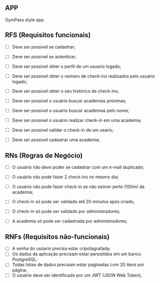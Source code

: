 ## APP

GymPass style app.

## RFS (Requisitos funcionais)

- [ ] Deve ser possivel se cadastrar;
- [ ] Deve ser possivel se autenticar;
- [ ] Deve ser possivel obter o perfil de um usuario logado;
- [ ] Deve ser possivel obter o número de check-ins realizados pelo usuário logado;
- [ ] Deve ser possivel obter o seu histórico de check-ins;
- [ ] Deve ser possivel o usuário buscar academias próximas;
- [ ] Deve ser possivel o usuário buscar academias pelo nome;
- [ ] Deve ser possivel o usuário realizar check-in em uma academia;
- [ ] Deve ser possivel validar o check-in de um usario;
- [ ] Deve ser possivel cadastrar uma academia;


## RNs (Regras de Negócio)

- [ ] O usuário não deve poder se cadastrar com um e-mail duplicado;
- [ ] O usuário não pode fazer 2 check-ins no mesmo dia;
- [ ] O usuário não pode fazer check-in se não estiver perto (100m) da academia;
- [ ] O check-in só pode ser validado até 20 minutos após criado;
- [ ] O check-in só pode ser validado por administradores;
- [ ] A academia só pode ser cadastrada por administradores;


## RNFs (Requisitos não-funcionais)

- [ ] A senha do usúario precisa estar cripotagrafada;
- [ ] Os dados da aplicação precisam estar persistidos em um banco PostgreSQL;
- [ ] Todas listas  de dados precisam estar paginadas com 20 itens por página;
- [ ] O usuário deve ser identificado por um JWT (JSON Web Token);